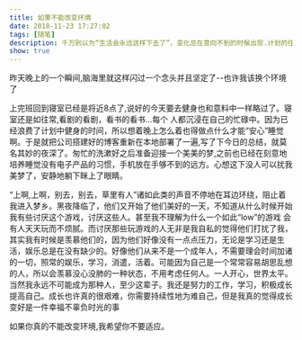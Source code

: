 ```yaml
---
title: 如果不能改变环境
date: 2018-11-23 17:27:02
tags: [随笔]
description: 千万别以为“生活会永远这样下去了”，变化总在意向不到的时候出现.计划的往往都实现不了,生活里充满"意外"
show: true
---
```


  	

 昨天晚上的一个瞬间,脑海里就这样闪过一个念头并且坚定了--也许我该换个环境了

上完班回到寝室已经是将近8点了,说好的今天要去健身也和意料中一样略过了。寝室还是如往常,看剧的看剧，看书的看书...每个          人都沉浸在自己的忙碌中。因为已经浪费了计划中健身的时间，所以想着晚上怎么着也得做点什么才能“安心”睡觉啊。于是就把公司搭建好的博客重新在本地部署了一遍,写了下今日的总结，就莫名其妙的夜深了。匆忙的洗漱好之后准备迎接一个美美的梦,之前也已经在刻意地培养睡觉没有电子产品的习惯，手机放在手够不到的远方。心想这下没人可以扰我美梦了，安静地躺下眯上了眼睛。





“上啊,上啊，别去，别去，草里有人”诸如此类的声音不停地在耳边环绕，阻止着我进入梦乡。黑夜降临了，他们又开始了他们美好的一天，不知道从什么时候开始我有些讨厌这个游戏，讨厌这些人。甚至我不理解为什么一个如此“low”的游戏  会有人天天玩而不烦腻。而讨厌那些玩游戏的人无非是我自私的觉得他们打扰了我，其实我有时候是羡慕他们的，因为他们好像没有一点点压力，无论是学习还是生活，娱乐总是在没有缺少的。好像他们从来不是一个成年人，不需要理会时间加诸的一切，照常的娱乐，学习，消遣，活着。可能因为自己是一个常常容易胡思乱想的人，所以会羡慕没心没肺的一种状态，不用考虑任何人。一人开心，世界太平。当然我永远不可能成为那种人，至少这辈子。我还是努力的工作，学习，积极成长提高自己。成长也许真的很艰难，你需要持续性地为难自己，但是我真的觉得成长变好是一件幸福不辜负时光的事



如果你真的不能改变环境,我希望你不要适应。


